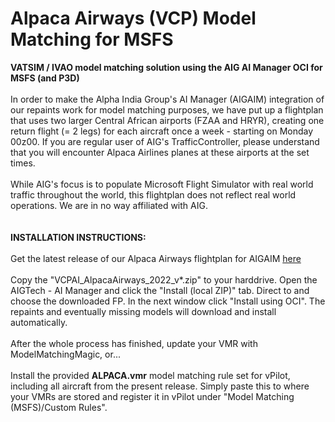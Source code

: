 # Alpaca Airways (VCP) Model Matching for MSFS
<b>VATSIM / IVAO model matching solution using the AIG AI Manager OCI for MSFS (and P3D)</b><br>
<br>
In order to make the Alpha India Group's AI Manager (AIGAIM) integration of
our repaints work for model matching purposes, we have put up a flightplan that
uses two larger Central African airports (FZAA and HRYR), creating one return
flight (= 2 legs) for each aircraft once a week - starting on Monday 00z00. If you
are regular user of AIG's TrafficController, please understand that you will encounter
Alpaca Airlines planes at these airports at the set times.<br>
<br>
While AIG's focus is to populate Microsoft Flight Simulator with real world traffic
throughout the world, this flightplan does not reflect real world operations. We are
in no way affiliated with AIG.<br>
<br>
<br>
<b>INSTALLATION INSTRUCTIONS:</b><br>
<br>
Get the latest release of our Alpaca Airways flightplan for AIGAIM <a href="https://github.com/flightdeck2sim/MSFS-AIG/releases" target="_blank">here</a><br>
<br>
Copy the "VCPAI_AlpacaAirways_2022_v*.zip" to your harddrive. Open the AIGTech -
AI Manager and click the "Install (local ZIP)" tab. Direct to and choose the downloaded
FP. In the next window click "Install using OCI". The repaints and eventually missing
models will download and install automatically.<br>
<br>
After the whole process has finished, update your VMR with ModelMatchingMagic, or...<br>
<br>
Install the provided <b>ALPACA.vmr</b> model matching rule set for vPilot, including all aircraft from the present
release. Simply paste this to where your VMRs are stored and register it in vPilot under
"Model Matching (MSFS)/Custom Rules".
